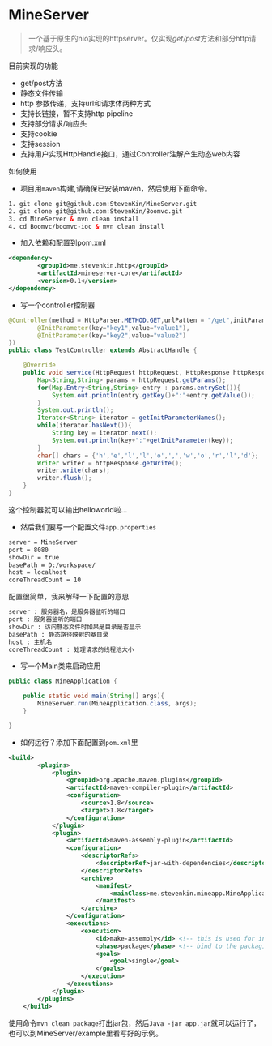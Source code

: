 MineServer
===================================
>一个基于原生的nio实现的httpserver。仅实现*get/post*方法和部分http请求/响应头。

目前实现的功能
* get/post方法
* 静态文件传输
* http 参数传递，支持url和请求体两种方式
* 支持长链接，暂不支持http pipeline
* 支持部分请求/响应头
* 支持cookie
* 支持session
* 支持用户实现HttpHandle接口，通过Controller注解产生动态web内容


如何使用
- 项目用`maven`构建,请确保已安装maven，然后使用下面命令。
```xml
1. git clone git@github.com:StevenKin/MineServer.git
2. git clone git@github.com:StevenKin/Boomvc.git
3. cd MineServer & mvn clean install
4. cd Boomvc/boomvc-ioc & mvn clean install
```
- 加入依赖和配置到pom.xml
```xml
<dependency>
        <groupId>me.stevenkin.http</groupId>
        <artifactId>mineserver-core</artifactId>
        <version>0.1</version>
</dependency>
```
- 写一个controller控制器
```java
@Controller(method = HttpParser.METHOD.GET,urlPatten = "/get",initParameters = {
        @InitParameter(key="key1",value="value1"),
        @InitParameter(key="key2",value="value2")
})
public class TestController extends AbstractHandle {

    @Override
    public void service(HttpRequest httpRequest, HttpResponse httpResponse) throws Exception {
        Map<String,String> params = httpRequest.getParams();
        for(Map.Entry<String,String> entry : params.entrySet()){
            System.out.println(entry.getKey()+":"+entry.getValue());
        }
        System.out.println();
        Iterator<String> iterator = getInitParameterNames();
        while(iterator.hasNext()){
            String key = iterator.next();
            System.out.println(key+":"+getInitParameter(key));
        }
        char[] chars = {'h','e','l','l','o',',','w','o','r','l','d'};
        Writer writer = httpResponse.getWrite();
        writer.write(chars);
        writer.flush();
    }
}
```
这个控制器就可以输出helloworld啦...
- 然后我们要写一个配置文件`app.properties`
```xml
server = MineServer
port = 8080
showDir = true
basePath = D:/workspace/
host = localhost
coreThreadCount = 10
```
配置很简单，我来解释一下配置的意思
```xml
server : 服务器名，是服务器监听的端口
port : 服务器监听的端口
showDir : 访问静态文件时如果是目录是否显示
basePath : 静态路径映射的基目录
host : 主机名
coreThreadCount : 处理请求的线程池大小
```
- 写一个Main类来启动应用
```java
public class MineApplication {

    public static void main(String[] args){
        MineServer.run(MineApplication.class, args);
    }

}
```
- 如何运行？添加下面配置到`pom.xml`里
```xml
<build>
        <plugins>
            <plugin>
                <groupId>org.apache.maven.plugins</groupId>
                <artifactId>maven-compiler-plugin</artifactId>
                <configuration>
                    <source>1.8</source>
                    <target>1.8</target>
                </configuration>
            </plugin>
            <plugin>
                <artifactId>maven-assembly-plugin</artifactId>
                <configuration>
                    <descriptorRefs>
                        <descriptorRef>jar-with-dependencies</descriptorRef>
                    </descriptorRefs>
                    <archive>
                        <manifest>
                            <mainClass>me.stevenkin.mineapp.MineApplication</mainClass>
                        </manifest>
                    </archive>
                </configuration>
                <executions>
                    <execution>
                        <id>make-assembly</id> <!-- this is used for inheritance merges -->
                        <phase>package</phase> <!-- bind to the packaging phase -->
                        <goals>
                            <goal>single</goal>
                        </goals>
                    </execution>
                </executions>
            </plugin>
        </plugins>
    </build>
```
使用命令`mvn clean package`打出jar包，然后`Java -jar app.jar`就可以运行了，也可以到MineServer/example里看写好的示例。
